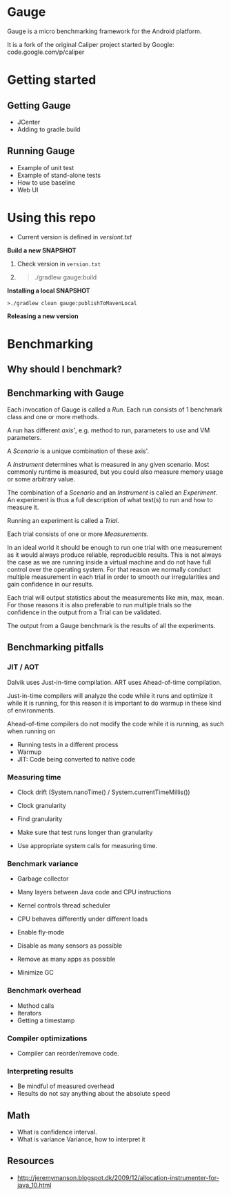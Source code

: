 Gauge
=====

Gauge is a micro benchmarking framework for the Android platform.

It is a fork of the original Caliper project started by Google: code.google.com/p/caliper

# Getting started


## Getting Gauge

* JCenter
* Adding to gradle.build


## Running Gauge

* Example of unit test
* Example of stand-alone tests
* How to use baseline
* Web UI

# Using this repo

* Current version is defined in *versiont.txt*


**Build a new SNAPSHOT**
1) Check version in `version.txt`
2) 
    > ./gradlew gauge:build

**Installing a local SNAPSHOT**

    >./gradlew clean gauge:publishToMavenLocal


**Releasing a new version**






# Benchmarking

## Why should I benchmark?


## Benchmarking with Gauge

Each invocation of Gauge is called a *Run*. Each run consists of 1 benchmark class and one or more methods.

A run has different *axis'*, e.g. method to run, parameters to use and VM parameters.

A *Scenario* is a unique combination of these axis'.

A *Instrument* determines what is measured in any given scenario. Most commonly runtime is measured, but you 
could also measure memory usage or some arbitrary value.

The combination of a *Scenario* and an *Instrument* is called an *Experiment*. An experiment is thus a full 
description of what test(s) to run and how to measure it.

Running an experiment is called a *Trial*.

Each trial consists of one or more *Measurements*. 

In an ideal world it should be enough to run one trial with one measurement as it would always produce reliable, 
reproducible  results. This is not always the case as we are running inside a virtual machine and do not have full 
control over the operating system. For that reason we normally conduct multiple measurement in each trial in order to 
smooth our irregularities and gain confidence in our results. 

Each trial will output statistics about the measurements like min, max, mean. For those reasons it is also preferable to 
run multiple trials so the confidence in the output from a Trial can be validated.

The output from a Gauge benchmark is the results of all the experiments.

## Benchmarking pitfalls

### JIT / AOT

Dalvik uses Just-in-time compilation.
ART uses Ahead-of-time compilation.

Just-in-time compilers will analyze the code while it runs and optimize it while it is running, for this reason it is
important to do warmup in these kind of environments.

Ahead-of-time compilers do not modify the code while it is running, as such when running on 

* Running tests in a different process
* Warmup
* JIT: Code being converted to native code


### Measuring time

* Clock drift (System.nanoTime() / System.currentTimeMillis())
* Clock granularity

* Find granularity
* Make sure that test runs longer than granularity
* Use appropriate system calls for measuring time.


### Benchmark variance

* Garbage collector
* Many layers between Java code and CPU instructions
* Kernel controls thread scheduler
* CPU behaves differently under different loads

* Enable fly-mode
* Disable as many sensors as possible
* Remove as many apps as possible
* Minimize GC


### Benchmark overhead

* Method calls
* Iterators
* Getting a timestamp


### Compiler optimizations

* Compiler can reorder/remove code.

### Interpreting results

* Be mindful of measured overhead
* Results do not say anything about the absolute speed


## Math

* What is confidence interval. 
* What is variance Variance, how to interpret it


## Resources

- http://jeremymanson.blogspot.dk/2009/12/allocation-instrumenter-for-java_10.html